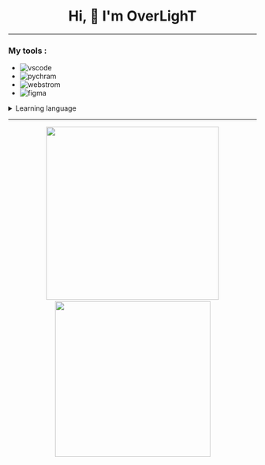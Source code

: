 <h1 align="center">Hi, 👋 I'm OverLighT</h1>

----

### My tools : 

- ![vscode](https://img.shields.io/badge/VSCode-0078D4?style=for-the-badge&logo=visual%20studio%20code&logoColor=white) 
- ![pychram](https://img.shields.io/badge/PyCharm-000000.svg?&style=for-the-badge&logo=PyCharm&logoColor=white)
- ![webstrom](https://img.shields.io/badge/WebStorm-000000?style=for-the-badge&logo=WebStorm&logoColor=white)
- ![figma](https://img.shields.io/badge/Figma-F24E1E?style=for-the-badge&logo=figma&logoColor=white)

  

<details>
  <summary>
    Learning language
  </summary>
  
  ![js](https://img.shields.io/badge/JavaScript-323330?style=for-the-badge&logo=javascript&logoColor=F7DF1E)
  ![html](https://img.shields.io/badge/HTML5-E34F26?style=for-the-badge&logo=html5&logoColor=white)
  ![css](https://img.shields.io/badge/CSS3-1572B6?style=for-the-badge&logo=css3&logoColor=white)
  ![python](https://img.shields.io/badge/Python-FFD43B?style=for-the-badge&logo=python&logoColor=)
  ![tailwindcss](https://img.shields.io/badge/Tailwind_CSS-38B2AC?style=for-the-badge&logo=tailwind-css&logoColor=white)
</details>

---
<p align="center">
    <a href="#"><img src="https://github-readme-stats.vercel.app/api?username=0verLighT&show_icons=true&theme=github_dark_dimmed" width="350"></a>
    <a href="#"><img src="https://github-readme-stats.vercel.app/api/top-langs/?username=0verLighT&layout=compact&theme=github_dark_dimmed" width="315"></a>
</p>
